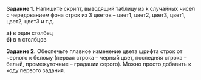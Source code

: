 <b>Задание 1.</b> Напишите скрипт, выводящий таблицу из k случайных чисел с чередованием
фона строк из 3 цветов – цвет1, цвет2, цвет3, цвет1, цвет2, цвет3 и т.д.

<b>а)</b> в один столбец
<br><b>б)</b> в n столбцов

<b>Задание 2.</b> Обеспечьте плавное изменение цвета шрифта строк от черного к белому
(первая строка – черный цвет, последняя строка – белый, промежуточные –
градации серого). Можно просто добавить к коду первого задания.